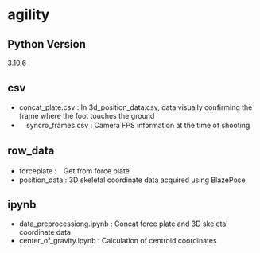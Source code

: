 # agility

## Python Version
3.10.6

## csv
  - concat_plate.csv :  In 3d_position_data.csv, data visually confirming the frame where the foot touches the ground
  - 　syncro_frames.csv : Camera FPS information at the time of shooting

## row_data
  - forceplate :　Get from force plate
  - position_data : 3D skeletal coordinate data acquired using BlazePose

## ipynb
  - data_preprocessiong.ipynb : Concat force plate and 3D skeletal coordinate data
  - center_of_gravity.ipynb : Calculation of centroid coordinates
